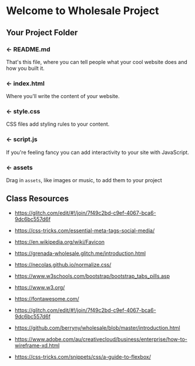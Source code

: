 # Welcome to Wholesale Project

## Your Project Folder

### ← README.md

That's this file, where you can tell people what your cool website does and how you built it.

### ← index.html

Where you'll write the content of your website.

### ← style.css

CSS files add styling rules to your content.

### ← script.js

If you're feeling fancy you can add interactivity to your site with JavaScript.

### ← assets

Drag in `assets`, like images or music, to add them to your project

## Class Resources

- https://glitch.com/edit/#!/join/7f49c2bd-c9ef-4067-bca6-9dc6bc557d6f

- https://css-tricks.com/essential-meta-tags-social-media/

- https://en.wikipedia.org/wiki/Favicon

- https://grenada-wholesale.glitch.me/introduction.html

- https://necolas.github.io/normalize.css/

- https://www.w3schools.com/bootstrap/bootstrap_tabs_pills.asp

- https://www.w3.org/

- https://fontawesome.com/

- https://glitch.com/edit/#!/join/7f49c2bd-c9ef-4067-bca6-9dc6bc557d6f

- https://github.com/berryny/wholesale/blob/master/introduction.html

- https://www.adobe.com/au/creativecloud/business/enterprise/how-to-wireframe-xd.html

- https://css-tricks.com/snippets/css/a-guide-to-flexbox/
